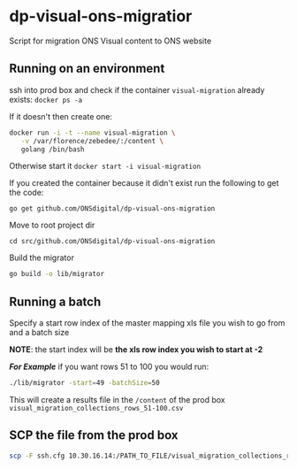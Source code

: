 # dp-visual-ons-migratior

Script for migration ONS Visual content to ONS website

## Running on an environment
ssh into prod box and check if the container `visual-migration` already exists: `docker ps -a`

If it doesn't then create one:

```bash
docker run -i -t --name visual-migration \
   -v /var/florence/zebedee/:/content \
   golang /bin/bash
```

Otherwise start it `docker start -i visual-migration`

If you created the container because it didn't exist run the following to get the code:
```
go get github.com/ONSdigital/dp-visual-ons-migration
```
Move to root project dir
```
cd src/github.com/ONSdigital/dp-visual-ons-migration
```
Build the migrator
 ```bash
 go build -o lib/migrator
 ```
 
 ## Running a batch

Specify a start row index of the master mapping xls file you wish to go from and a batch size
 
**NOTE**: the start index will be  **the xls row index you wish to start at -2**

***For Example*** if you want rows 51 to 100 you would run:

 ```bash
 ./lib/migrator -start=49 -batchSize=50
 
 ```
This will create a results file in the `/content` of the prod box `visual_migration_collections_rows_51-100.csv`

## SCP the file from the prod box

```bash
scp -F ssh.cfg 10.30.16.14:/PATH_TO_FILE/visual_migration_collections_rows_51-100.csv .
```
